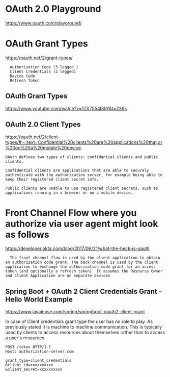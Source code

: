 # OAuth 2.0 Playground
https://www.oauth.com/playground/

# OAuth Grant Types

https://oauth.net/2/grant-types/

      
      Authorization Code (3 legged )
      Client Credentials (2 legged)
      Device Code
      Refresh Token

## OAuth Grant Types
https://www.youtube.com/watch?v=1ZX7554l8hY&t=239s


## OAuth 2.0 Client Types
https://oauth.net/2/client-types/#:~:text=Confidential%20clients%20are%20applications%20that,or%20on%20a%20mobile%20device.


    OAuth defines two types of clients: confidential clients and public clients.

    Confidential clients are applications that are able to securely authenticate with the authorization server, for example being able to keep their registered client secret safe.

    Public clients are unable to use registered client secrets, such as applications running in a browser or on a mobile device.


# Front Channel Flow where you authorize via user agent might look as follows
https://developer.okta.com/blog/2017/06/21/what-the-heck-is-oauth

      The front channel flow is used by the client application to obtain an authorization code grant. The back channel is used by the client application to exchange the authorization code grant for an access token (and optionally a refresh token). It assumes the Resource Owner and Client Application are on separate devices



## Spring Boot + OAuth 2 Client Credentials Grant - Hello World Example

https://www.javainuse.com/spring/springboot-oauth2-client-grant

In case of Client credentials grant type the user has no role to play. As previously stated it is machine to machine communication. This is typically used by clients to access resources about themselves rather than to access a user's resources.


    POST /token HTTP/1.1
    Host: authorization-server.com

    grant_type=client_credentials
    &client_id=xxxxxxxxxx
    &client_secret=xxxxxxxxxx
